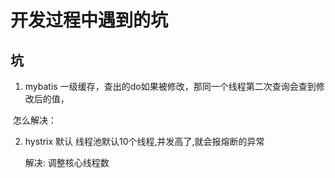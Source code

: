 # 开发过程中遇到的坑

## 坑
1. mybatis 一级缓存，查出的do如果被修改，那同一个线程第二次查询会查到修改后的值，

​     怎么解决：

2. hystrix 默认 线程池默认10个线程,并发高了,就会报熔断的异常

   解决: 调整核心线程数